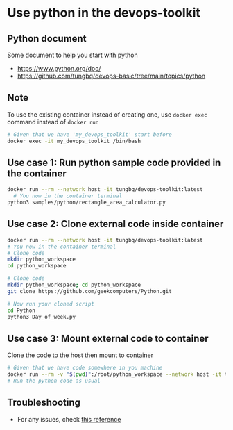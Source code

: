 # Use python in the devops-toolkit

## Python document

Some document to help you start with python

- <https://www.python.org/doc/>
- <https://github.com/tungbq/devops-basic/tree/main/topics/python>

## Note

To use the existing container instead of creating one, use `docker exec` command instead of `docker run`

```bash
# Given that we have 'my_devops_toolkit' start before
docker exec -it my_devops_toolkit /bin/bash
```

## Use case 1: Run python sample code provided in the container

```bash
docker run --rm --network host -it tungbq/devops-toolkit:latest
  # You now in the container terminal
python3 samples/python/rectangle_area_calculator.py
```

## Use case 2: Clone external code inside container

```bash
docker run --rm --network host -it tungbq/devops-toolkit:latest
# You now in the container terminal
# Clone code
mkdir python_workspace
cd python_workspace

# Clone code
mkdir python_workspace; cd python_workspace
git clone https://github.com/geekcomputers/Python.git

# Now run your cloned script
cd Python
python3 Day_of_week.py
```

## Use case 3: Mount external code to container

Clone the code to the host then mount to container

```bash
# Given that we have code somewhere in you machine
docker run --rm -v "$(pwd)":/root/python_workspace --network host -it tungbq/devops-toolkit:latest
# Run the python code as usual
```

## Troubleshooting

- For any issues, check [this reference](../troubleshooting/TROUBLESHOOTING.md)
